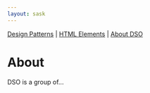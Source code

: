 ```yaml
---
layout: sask
---
```


[Design Patterns](./) | [HTML Elements](./html-elements) | [About DSO](./about)

# About

DSO is a group of...
